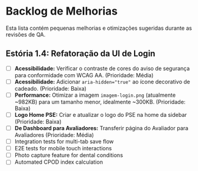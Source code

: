 # Backlog de Melhorias

Esta lista contém pequenas melhorias e otimizações sugeridas durante as revisões de QA.

## Estória 1.4: Refatoração da UI de Login

- [ ] **Acessibilidade:** Verificar o contraste de cores do aviso de segurança para conformidade com WCAG AA. (Prioridade: Média)
- [ ] **Acessibilidade:** Adicionar `aria-hidden="true"` ao ícone decorativo de cadeado. (Prioridade: Baixa)
- [ ] **Performance:** Otimizar a imagem `imagem-login.png` (atualmente ~982KB) para um tamanho menor, idealmente ~300KB. (Prioridade: Baixa)
- [ ] **Logo Home PSE:** Criar e atualizar o logo do PSE na home da sidebar (Prioridade: Baixa)
- [ ] **De Dashboard para Avaliadores:** Transferir página do Avaliador para Avaliadores (Prioridade: Média)
- [ ] Integration tests for multi-tab save flow
- [ ] E2E tests for mobile touch interactions
- [ ] Photo capture feature for dental conditions
- [ ] Automated CPOD index calculation